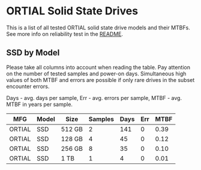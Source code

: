 ORTIAL Solid State Drives
=========================

This is a list of all tested ORTIAL solid state drive models and their MTBFs. See
more info on reliability test in the [README](https://github.com/linuxhw/SMART).

SSD by Model
------------

Please take all columns into account when reading the table. Pay attention on the
number of tested samples and power-on days. Simultaneous high values of both MTBF
and errors are possible if only rare drives in the subset encounter errors.

Days - avg. days per sample,
Err  - avg. errors per sample,
MTBF - avg. MTBF in years per sample.

| MFG       | Model              | Size   | Samples | Days  | Err   | MTBF |
|-----------|--------------------|--------|---------|-------|-------|------|
| ORTIAL    | SSD                | 512 GB | 2       | 141   | 0     | 0.39   |
| ORTIAL    | SSD                | 128 GB | 4       | 45    | 0     | 0.12   |
| ORTIAL    | SSD                | 256 GB | 8       | 35    | 0     | 0.10   |
| ORTIAL    | SSD                | 1 TB   | 1       | 4     | 0     | 0.01   |
